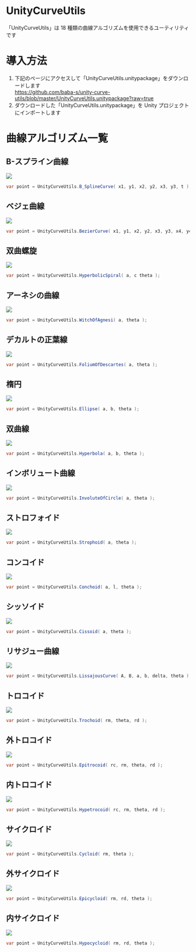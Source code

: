 # UnityCurveUtils

「UnityCurveUtils」は 18 種類の曲線アルゴリズムを使用できるユーティリティです  

# 導入方法

1. 下記のページにアクセスして「UnityCurveUtils.unitypackage」をダウンロードします  
https://github.com/baba-s/unity-curve-utils/blob/master/UnityCurveUtils.unitypackage?raw=true
2. ダウンロードした「UnityCurveUtils.unitypackage」を Unity プロジェクトにインポートします  

# 曲線アルゴリズム一覧

## B-スプライン曲線

![](https://raw.githubusercontent.com/baba-s/unity-curve-utils/master/Screenshots/01_B_SplineCurve.png)

```cs
var point = UnityCurveUtils.B_SplineCurve( x1, y1, x2, y2, x3, y3, t );
```

## ベジェ曲線

![](https://raw.githubusercontent.com/baba-s/unity-curve-utils/master/Screenshots/02_BezierCurve.png)

```cs
var point = UnityCurveUtils.BezierCurve( x1, y1, x2, y2, x3, y3, x4, y4, t );
```

## 双曲螺旋

![](https://raw.githubusercontent.com/baba-s/unity-curve-utils/master/Screenshots/03_HyperbolicSpiral.png)

```cs
var point = UnityCurveUtils.HyperbolicSpiral( a, c theta );
```

## アーネシの曲線

![](https://raw.githubusercontent.com/baba-s/unity-curve-utils/master/Screenshots/04_WitchOfAgnesi.png)

```cs
var point = UnityCurveUtils.WitchOfAgnesi( a, theta );
```

## デカルトの正葉線

![](https://raw.githubusercontent.com/baba-s/unity-curve-utils/master/Screenshots/05_FoliumOfDescartes.png)

```cs
var point = UnityCurveUtils.FoliumOfDescartes( a, theta );
```

## 楕円

![](https://raw.githubusercontent.com/baba-s/unity-curve-utils/master/Screenshots/06_Ellipse.png)

```cs
var point = UnityCurveUtils.Ellipse( a, b, theta );
```

## 双曲線

![](https://raw.githubusercontent.com/baba-s/unity-curve-utils/master/Screenshots/07_Hyperbola.png)

```cs
var point = UnityCurveUtils.Hyperbola( a, b, theta );
```

## インボリュート曲線

![](https://raw.githubusercontent.com/baba-s/unity-curve-utils/master/Screenshots/08_InvoluteOfCircle.png)

```cs
var point = UnityCurveUtils.InvoluteOfCircle( a, theta );
```

## ストロフォイド

![](https://raw.githubusercontent.com/baba-s/unity-curve-utils/master/Screenshots/09_Strophoid.png)

```cs
var point = UnityCurveUtils.Strophoid( a, theta );
```

## コンコイド

![](https://raw.githubusercontent.com/baba-s/unity-curve-utils/master/Screenshots/10_Conchoid.png)

```cs
var point = UnityCurveUtils.Conchoid( a, l, theta );
```

## シッソイド

![](https://raw.githubusercontent.com/baba-s/unity-curve-utils/master/Screenshots/11_Cissoid.png)

```cs
var point = UnityCurveUtils.Cissoid( a, theta );
```

## リサジュー曲線

![](https://raw.githubusercontent.com/baba-s/unity-curve-utils/master/Screenshots/12_LissajousCurve.png)

```cs
var point = UnityCurveUtils.LissajousCurve( A, B, a, b, delta, theta );
```

## トロコイド

![](https://raw.githubusercontent.com/baba-s/unity-curve-utils/master/Screenshots/13_Trochoid.png)

```cs
var point = UnityCurveUtils.Trochoid( rm, theta, rd );
```

## 外トロコイド

![](https://raw.githubusercontent.com/baba-s/unity-curve-utils/master/Screenshots/14_Epitrocoid.png)

```cs
var point = UnityCurveUtils.Epitrocoid( rc, rm, theta, rd );
```

## 内トロコイド

![](https://raw.githubusercontent.com/baba-s/unity-curve-utils/master/Screenshots/15_Hypetrocoid.png)

```cs
var point = UnityCurveUtils.Hypetrocoid( rc, rm, theta, rd );
```

## サイクロイド

![](https://raw.githubusercontent.com/baba-s/unity-curve-utils/master/Screenshots/16_Cycloid.png)

```cs
var point = UnityCurveUtils.Cycloid( rm, theta );
```

## 外サイクロイド

![](https://raw.githubusercontent.com/baba-s/unity-curve-utils/master/Screenshots/17_Epicycloid.png)

```cs
var point = UnityCurveUtils.Epicycloid( rm, rd, theta );
```

## 内サイクロイド

![](https://raw.githubusercontent.com/baba-s/unity-curve-utils/master/Screenshots/18_Hypocycloid.png)

```cs
var point = UnityCurveUtils.Hypocycloid( rm, rd, theta );
```
